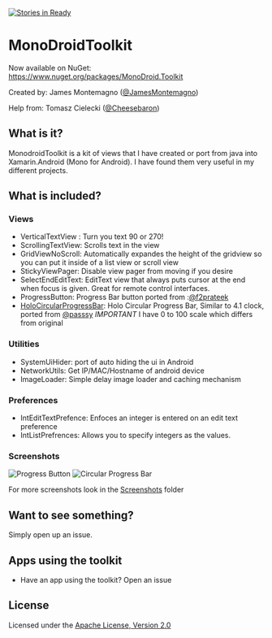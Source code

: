 [![Stories in Ready](https://badge.waffle.io/jamesmontemagno/MonoDroidToolkit.png)](http://waffle.io/jamesmontemagno/MonoDroidToolkit)

MonoDroidToolkit
================

Now available on NuGet: https://www.nuget.org/packages/MonoDroid.Toolkit

Created by:
James Montemagno ([@JamesMontemagno](http://www.twitter.com/jamesmontemagno))

Help from:
Tomasz Cielecki ([@Cheesebaron](http://www.twitter.com/Cheesebaron))

## What is it?
MonodroidToolkit is a kit of views that I have created or port from java into Xamarin.Android (Mono for Android). I have found them very useful in my different projects.

## What is included?

### Views

* VerticalTextView : Turn you text 90 or 270!
* ScrollingTextView: Scrolls text in the view
* GridViewNoScroll: Automatically expandes the height of the gridview so you can put it inside of a list view or scroll view
* StickyViewPager: Disable view pager from moving if you desire
* SelectEndEditText: EditText view that always puts cursor at the end when focus is given. Great for remote control interfaces.
* ProgressButton: Progress Bar button ported from :[@f2prateek](https://github.com/f2prateek/progressbutton)
* [HoloCircularProgressBar](https://github.com/jamesmontemagno/MonoDroidToolkit/wiki/HoloCircularProgressBar): Holo Circular Progress Bar, Similar to 4.1 clock, ported from [@passsy](https://github.com/passsy/android-HoloCircularProgressBar) *IMPORTANT* I have 0 to 100 scale which differs from original

### Utilities

* SystemUiHider: port of auto hiding the ui in Android 
* NetworkUtils: Get IP/MAC/Hostname of android device
* ImageLoader: Simple delay image loader and caching mechanism

### Preferences

* IntEditTextPrefence: Enfoces an integer is entered on an edit text preference
* IntListPrefrences: Allows you to specify integers as the values.

### Screenshots
![Progress Button](https://raw.github.com/jamesmontemagno/MonoDroidToolkit/master/Screenshots/ProgressBarInDeviceSmall.png)
![Circular Progress Bar](https://raw.github.com/jamesmontemagno/MonoDroidToolkit/master/Screenshots/CircularDarkInDeviceSmall.png)


For more screenshots look in the [Screenshots](https://raw.github.com/jamesmontemagno/MonoDroidToolkit/master/Screenshots) folder

## Want to see something?
Simply open up an issue.

## Apps using the toolkit
* Have an app using the toolkit? Open an issue

## License
Licensed under the [Apache License, Version 2.0](http://www.apache.org/licenses/LICENSE-2.0.html)
